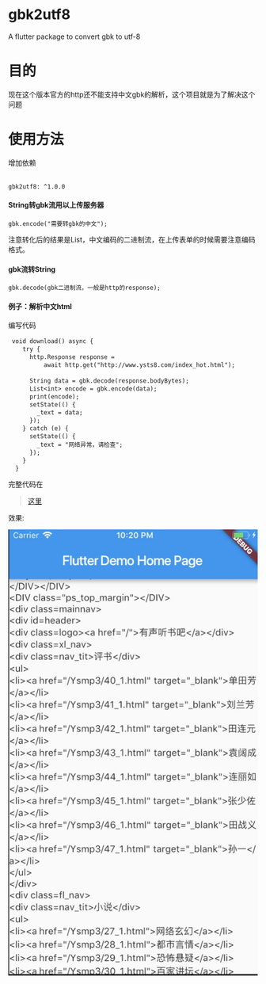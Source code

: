 # gbk2utf8
A flutter package to convert gbk to utf-8

# 目的

现在这个版本官方的http还不能支持中文gbk的解析，这个项目就是为了解决这个问题

# 使用方法

增加依赖

```

gbk2utf8: ^1.0.0

```

#### String转gbk流用以上传服务器


```
gbk.encode("需要转gbk的中文");
```

注意转化后的结果是List<int>，中文编码的二进制流，在上传表单的时候需要注意编码格式。

#### gbk流转String

```
gbk.decode(gbk二进制流，一般是http的response);
```



#### 例子：解析中文html

编写代码

```
 void download() async {
    try {
      http.Response response =
          await http.get("http://www.ysts8.com/index_hot.html");

      String data = gbk.decode(response.bodyBytes);
      List<int> encode = gbk.encode(data);
      print(encode);
      setState(() {
        _text = data;
      });
    } catch (e) {
      setState(() {
        _text = "网络异常，请检查";
      });
    }
  }

```

完整代码在

>[这里](https://github.com/jzoom/gbk2utf8/blob/master/example/lib/main.dart)


效果:

![](https://github.com/jzoom/images/raw/master/gbk2utf8.png)
